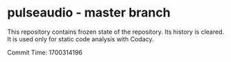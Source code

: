 # pulseaudio - master branch

This repository contains frozen state of the repository.
Its history is cleared. It is used only for static code
analysis with Codacy.

Commit Time: 1700314196